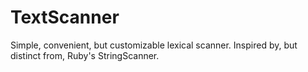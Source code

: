 # TextScanner
Simple, convenient, but customizable lexical scanner. Inspired by, but distinct from, Ruby's StringScanner.
